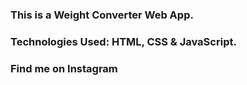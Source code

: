 ### This is a Weight Converter Web App.

### Technologies Used: HTML, CSS & JavaScript.

### Find me on Instagram